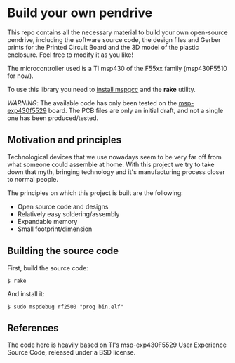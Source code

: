 Build your own pendrive
=======================

This repo contains all the necessary material to build your own open-source pendrive, including the software source code, the design files and Gerber prints for the Printed Circuit Board and the 3D model of the plastic enclosure. Feel free to modify it as you like!

The microcontroller used is a TI msp430 of the F55xx family (msp430F5510 for now).

To use this library you need to [install mspgcc](https://github.com/jlhonora/mspgcc-install) and the __rake__ utility.

*WARNING*: The available code has only been tested on the [msp-exp430f5529](http://www.ti.com/tool/msp-exp430f5529) board. The PCB files are only an initial draft, and not a single one has been produced/tested.

## Motivation and principles ##

Technological devices that we use nowadays seem to be very far off from what someone could assemble at home. With this project we try to take down that myth, bringing technology and it's manufacturing process closer to normal people. 

The principles on which this project is built are the following:

- Open source code and designs
- Relatively easy soldering/assembly
- Expandable memory
- Small footprint/dimension

## Building the source code ##

First, build the source code:

    $ rake

And install it:

    $ sudo mspdebug rf2500 "prog bin.elf"

## References ##

The code here is heavily based on TI's msp-exp430F5529 User Experience Source Code, released under a BSD license.
